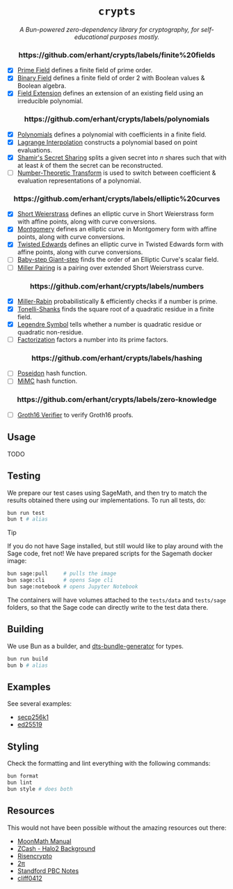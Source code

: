 <p align="center">
  <h1 align="center">
    <code>crypts</code>
  </h1>
  <p align="center">
    <i>A Bun-powered zero-dependency library for cryptography, for self-educational purposes mostly.</i>
  </p>
</p>

<div align="center">
<h3>https://github.com/erhant/crypts/labels/finite%20fields</h3>
</div>

- [x] [Prime Field](./src/fields/prime/field.ts) defines a finite field of prime order.
- [x] [Binary Field](./src/fields/binary/field.ts) defines a finite field of order 2 with Boolean values & Boolean algebra.
- [x] [Field Extension](./src/fields/extension/field.ts) defines an extension of an existing field using an irreducible polynomial.

<div align="center">
<h3>https://github.com/erhant/crypts/labels/polynomials</h3>
</div>

- [x] [Polynomials](./src/polynomials/polynomial.ts) defines a polynomial with coefficients in a finite field.
- [x] [Lagrange Interpolation](./src/polynomials/lagrange.ts) constructs a polynomial based on point evaluations.
- [x] [Shamir's Secret Sharing](./src/polynomials/shamir.ts) splits a given secret into $n$ shares such that with at least $k$ of them the secret can be reconstructed.
- [ ] [Number-Theoretic Transform](#) is used to switch between coefficient & evaluation representations of a polynomial.

<div align="center">
<h3>https://github.com/erhant/crypts/labels/elliptic%20curves</h3>
</div>

- [x] [Short Weierstrass](./src/curves/shortWeierstrass.ts) defines an elliptic curve in Short Weierstrass form with affine points, along with curve conversions.
- [x] [Montgomery](./src/curves/montgomery.ts) defines an elliptic curve in Montgomery form with affine points, along with curve conversions.
- [x] [Twisted Edwards](./src/curves/twisedEdwards.ts) defines an elliptic curve in Twisted Edwards form with affine points, along with curve conversions.
- [ ] [Baby-step Giant-step](#) finds the order of an Elliptic Curve's scalar field.
- [ ] [Miller Pairing](#) is a pairing over extended Short Weierstrass curve.

<div align="center">
<h3>https://github.com/erhant/crypts/labels/numbers</h3>
</div>

- [x] [Miller-Rabin](./src/numbers/primality.ts) probabilistically & efficiently checks if a number is prime.
- [x] [Tonelli-Shanks](./src/fields/sqrt.ts) finds the square root of a quadratic residue in a finite field.
- [x] [Legendre Symbol](./src/fields/legendre.ts) tells whether a number is quadratic residue or quadratic non-residue.
- [ ] [Factorization](#) factors a number into its prime factors.

<div align="center">
<h3>https://github.com/erhant/crypts/labels/hashing</h3>
</div>

- [ ] [Poseidon](#) hash function.
- [ ] [MiMC](#) hash function.

<div align="center">
<h3>https://github.com/erhant/crypts/labels/zero-knowledge</h3>
</div>

- [ ] [Groth16 Verifier](#) to verify Groth16 proofs.

## Usage

TODO

## Testing

We prepare our test cases using SageMath, and then try to match the results obtained there using our implementations. To run all tests, do:

```sh
bun run test
bun t # alias
```

> [!TIP]
>
> If you do not have Sage installed, but still would like to play around with the Sage code, fret not! We have prepared scripts for the Sagemath docker image:
>
> ```sh
> bun sage:pull     # pulls the image
> bun sage:cli      # opens Sage cli
> bun sage:notebook # opens Jupyter Notebook
> ```
>
> The containers will have volumes attached to the `tests/data` and `tests/sage` folders, so that the Sage code can directly write to the test data there.

## Building

We use Bun as a builder, and [dts-bundle-generator](https://github.com/timocov/dts-bundle-generator) for types.

```sh
bun run build
bun b # alias
```

## Examples

See several examples:

- [secp256k1](./examples/secp256k1.ts)
- [ed25519](./examples/ed25519.ts)

## Styling

Check the formatting and lint everything with the following commands:

```sh
bun format
bun lint
bun style # does both
```

## Resources

This would not have been possible without the amazing resources out there:

- [MoonMath Manual](https://leastauthority.com/community-matters/moonmath-manual/)
- [ZCash - Halo2 Background](https://zcash.github.io/halo2/background)
- [Risencrypto](https://risencrypto.github.io)
- [2π](https://xn--2-umb.com/)
- [Standford PBC Notes](https://crypto.stanford.edu/pbc/notes/)
- [cliff0412](https://cliff0412.github.io/)

